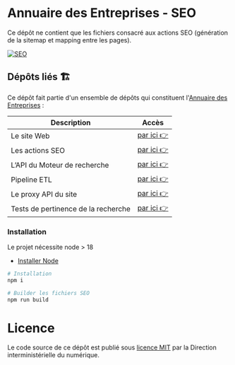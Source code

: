 # Annuaire des Entreprises - SEO

Ce dépôt ne contient que les fichiers consacré aux actions SEO (génération de la sitemap et mapping entre les pages). 

[![SEO](https://github.com/annuaire-entreprises-data-gouv-fr/seo/actions/workflows/seo.yml/badge.svg)](https://github.com/annuaire-entreprises-data-gouv-fr/seo/actions/workflows/seo.yml)

## Dépôts liés 🏗

Ce dépôt fait partie d'un ensemble de dépôts qui constituent l'[Annuaire des Entreprises](https://annuaire-entreprises.data.gouv.fr) :

| Description                         | Accès                                                                       |
| ----------------------------------- | --------------------------------------------------------------------------- |
| Le site Web                         | [par ici 👉](https://github.com/annuaire-entreprises-data-gouv-fr/site)           |
| Les actions SEO                     | [par ici 👉](https://github.com/annuaire-entreprises-data-gouv-fr/seo)            |
| L’API du Moteur de recherche        | [par ici 👉](https://github.com/annuaire-entreprises-data-gouv-fr/search-api)     |
| Pipeline ETL                        | [par ici 👉](https://github.com/annuaire-entreprises-data-gouv-fr/search-infra)   |
| Le proxy API du site                | [par ici 👉](https://github.com/annuaire-entreprises-data-gouv-fr/api-proxy)      |
| Tests de pertinence de la recherche | [par ici 👉](https://github.com/annuaire-entreprises-data-gouv-fr/search-testing) |

### Installation

Le projet nécessite node > 18

- [Installer Node](https://nodejs.org/en/download/package-manager)

```bash
# Installation
npm i

# Builder les fichiers SEO
npm run build
```
# Licence

Le code source de ce dépôt est publié sous [licence MIT](LICENSE) par
la Direction interministérielle du numérique.
